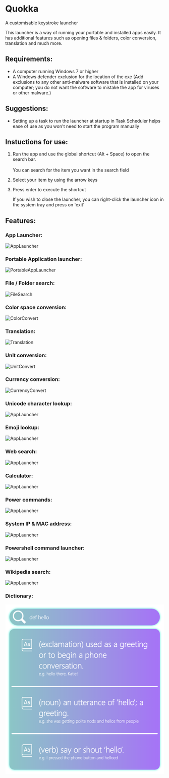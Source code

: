 # Quokka
A customisable keystroke launcher

This launcher is a way of running your portable and installed apps easily. It has additional features such as opening files & folders, color conversion, translation and much more.

## Requirements:
 - A computer running Windows 7 or higher
 - A Windows defender exclusion for the location of the exe (Add exclusions to any other anti-malware software that is installed on your computer; you do not want the software to mistake the app for viruses or other malware.)

## Suggestions:
 - Setting up a task to run the launcher at startup in Task Scheduler helps ease of use as you won't need to start the program manually

## Instuctions for use:
1. Run the app and use the global shortcut (Alt + Space) to open the search bar.<br><br>
    You can search for the item you want in the search field
2. Select your item by using the arrow keys
3. Press enter to execute the shortcut

    If you wish to close the launcher, you can right-click the launcher icon in the system tray and press on 'exit'

## Features:
### App Launcher:
![AppLauncher]()
<br>
### Portable Application launcher:
![PortableAppLauncher]()
<br>
### File / Folder search:
![FileSearch]()
<br>
### Color space conversion:
![ColorConvert]()
<br>
### Translation:
![Translation]()
<br>
### Unit conversion:
![UnitConvert]()
<br>
### Currency conversion:
![CurrencyConvert]()
<br>
### Unicode character lookup:
![AppLauncher]()
<br>
### Emoji lookup:
![AppLauncher]()
<br>
### Web search:
![AppLauncher]()
<br>
### Calculator:
![AppLauncher]()
<br>
### Power commands:
![AppLauncher]()
<br>
### System IP & MAC address:
![AppLauncher]()
<br>
### Powershell command launcher:
![AppLauncher]()
<br>
### Wikipedia search:
![AppLauncher]()
<br>
### Dictionary:
![LanucherScreenshot1](https://raw.githubusercontent.com/Faeq-F/Quokka/main/docs/QuokkaPreview.png)

